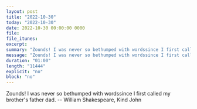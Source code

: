 ```yaml
---
layout: post
title: "2022-10-30"
today: "2022-10-30"
date: 2022-10-30 00:00:00 0000
file:
file_itunes:
excerpt:
summary: "Zounds! I was never so bethumped with wordssince I first called my brother's father dad. -- William Shakespeare, Kind John "
message: "Zounds! I was never so bethumped with wordssince I first called my brother's father dad. -- William Shakespeare, Kind John "
duration: "01:00"
length: "11444"
explicit: "no"
block: "no"
---
```

Zounds! I was never so bethumped with wordssince I first called my brother's father dad. -- William Shakespeare, Kind John 

